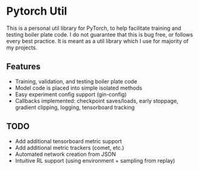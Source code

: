 # Pytorch Util
This is a personal util library for PyTorch, to help facilitate training and testing boiler plate code.
I do not guarantee that this is bug free, or follows every best practice. It is meant as a util library
which I use for majority of my projects.

## Features
- Training, validation, and testing boiler plate code
- Model code is placed into simple isolated methods
- Easy experiment config support (gin-config)
- Callbacks implemented: checkpoint saves/loads, early stoppage, gradient clipping, logging, tensorboard tracking

## TODO
- Add additional tensorboard metric support
- Add additional metric trackers (comet, etc.)
- Automated network creation from JSON
- Intuitive RL support (using environment + sampling from replay)
